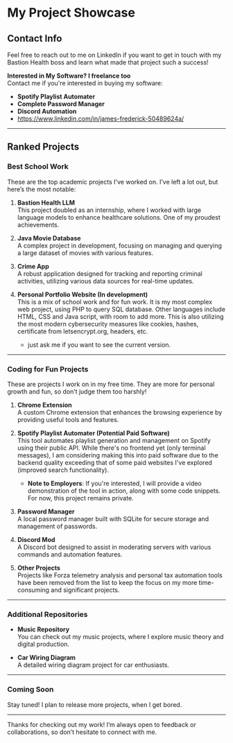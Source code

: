 # My Project Showcase

## Contact Info
Feel free to reach out to me on LinkedIn if you want to get in touch with my Bastion Health boss and learn what made that project such a success!

**Interested in My Software? I freelance too**  
Contact me if you're interested in buying my software:
- **Spotify Playlist Automater**
- **Complete Password Manager**
- **Discord Automation**
- https://www.linkedin.com/in/james-frederick-50489624a/
---

## Ranked Projects

### Best School Work
These are the top academic projects I've worked on. I’ve left a lot out, but here’s the most notable:

1. **Bastion Health LLM**  
   This project doubled as an internship, where I worked with large language models to enhance healthcare solutions. One of my proudest achievements. 

2. **Java Movie Database**  
   A complex project in development, focusing on managing and querying a large dataset of movies with various features.

3. **Crime App**  
   A robust application designed for tracking and reporting criminal activities, utilizing various data sources for real-time updates.

4. **Personal Portfolio Website (In development)**  
   This is a mix of school work and for fun work. It is my most complex web project, using PHP to query SQL database. Other languages include HTML, CSS and Java script, with room to add more. This is also utilizing the most modern cybersecurity measures like cookies, hashes, certificate from letsencrypt.org, headers, etc.  
   - just ask me if you want to see the current version.

---

### Coding for Fun Projects
These are projects I work on in my free time. They are more for personal growth and fun, so don’t judge them too harshly!

1. **Chrome Extension**  
   A custom Chrome extension that enhances the browsing experience by providing useful tools and features.

2. **Spotify Playlist Automater (Potential Paid Software)**  
   This tool automates playlist generation and management on Spotify using their public API. While there's no frontend yet (only terminal messages), I am considering making this into     paid software due to the backend quality exceeding that of some paid websites I've explored (improved search functionality).  
   - **Note to Employers**: If you're interested, I will provide a video demonstration of the tool in action, along with some code snippets. For now, this project remains private.

4. **Password Manager**  
   A local password manager built with SQLite for secure storage and management of passwords.

5. **Discord Mod**  
   A Discord bot designed to assist in moderating servers with various commands and automation features.

6. **Other Projects**  
   Projects like Forza telemetry analysis and personal tax automation tools have been removed from the list to keep the focus on my more time-consuming and significant projects.

---

### Additional Repositories
- **Music Repository**  
   You can check out my music projects, where I explore music theory and digital production.
   
- **Car Wiring Diagram**  
   A detailed wiring diagram project for car enthusiasts.

---

### Coming Soon
Stay tuned! I plan to release more projects, when I get bored.

---

Thanks for checking out my work! I’m always open to feedback or collaborations, so don’t hesitate to connect with me.
